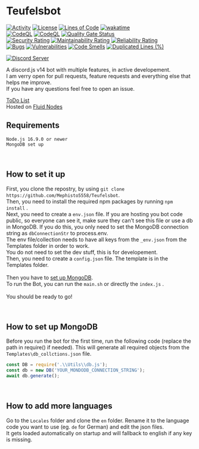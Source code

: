 # Teufelsbot

[![Activity](https://img.shields.io/github/commit-activity/m/Mephisto5558/Teufelsbot)](https://github.com/Mephisto5558/Teufelsbot/pulse)
[![License](https://img.shields.io/github/license/Mephisto5558/Teufelsbot)](https://github.com/Mephisto5558/Teufelsbot/blob/main/LICENSE)
[![Lines of Code](https://sonarcloud.io/api/project_badges/measure?project=Mephisto5558_Teufelsbot&metric=ncloc)](https://sonarcloud.io/summary/new_code?id=Mephisto5558_Teufelsbot)
[![wakatime](https://wakatime.com/badge/user/f9d04252-581b-43cf-8bc2-31351c68d2e6.svg)](https://wakatime.com/@f9d04252-581b-43cf-8bc2-31351c68d2e6)<br>
[![CodeQL](https://github.com/Mephisto5558/Teufelsbot/actions/workflows/codeql-analysis.yml/badge.svg?branch=main)](https://github.com/Mephisto5558/Teufelsbot/actions/workflows/codeql-analysis.yml)
[![CodeQL](https://github.com/Mephisto5558/Teufelsbot/actions/workflows/eslint.yml/badge.svg?branch=main)](https://github.com/Mephisto5558/Teufelsbot/actions/workflows/eslint.yml)
[![Quality Gate Status](https://sonarcloud.io/api/project_badges/measure?project=Mephisto5558_Teufelsbot&metric=alert_status)](https://sonarcloud.io/summary/new_code?id=Mephisto5558_Teufelsbot)<br>
[![Security Rating](https://sonarcloud.io/api/project_badges/measure?project=Mephisto5558_Teufelsbot&metric=security_rating)](https://sonarcloud.io/summary/new_code?id=Mephisto5558_Teufelsbot)
[![Maintainability Rating](https://sonarcloud.io/api/project_badges/measure?project=Mephisto5558_Teufelsbot&metric=sqale_rating)](https://sonarcloud.io/summary/new_code?id=Mephisto5558_Teufelsbot)
[![Reliability Rating](https://sonarcloud.io/api/project_badges/measure?project=Mephisto5558_Teufelsbot&metric=reliability_rating)](https://sonarcloud.io/summary/new_code?id=Mephisto5558_Teufelsbot)<br>
[![Bugs](https://sonarcloud.io/api/project_badges/measure?project=Mephisto5558_Teufelsbot&metric=bugs)](https://sonarcloud.io/summary/new_code?id=Mephisto5558_Teufelsbot)
[![Vulnerabilities](https://sonarcloud.io/api/project_badges/measure?project=Mephisto5558_Teufelsbot&metric=vulnerabilities)](https://sonarcloud.io/summary/new_code?id=Mephisto5558_Teufelsbot)
[![Code Smells](https://sonarcloud.io/api/project_badges/measure?project=Mephisto5558_Teufelsbot&metric=code_smells)](https://sonarcloud.io/summary/new_code?id=Mephisto5558_Teufelsbot)
[![Duplicated Lines (%)](https://sonarcloud.io/api/project_badges/measure?project=Mephisto5558_Teufelsbot&metric=duplicated_lines_density)](https://sonarcloud.io/summary/new_code?id=Mephisto5558_Teufelsbot)

[![Discord Server](https://discordapp.com/api/guilds/725378451988676609/widget.png?style=shield)](https://discord.gg/u6xjqzz)

A discord.js v14 bot with multiple features, in active developement.<br>
I am verry open for pull requests, feature requests and everything else that helps me improve.<br>
If you have any questions feel free to open an issue.<br>

[ToDo List](https://teufelsbot.repl.co/dev/todo)<br>
Hosted on [Fluid Nodes](https://fluidnodes.com)

## Requirements

```
Node.js 16.9.0 or newer
MongoDB set up
```
<br>

## How to set it up

First, you clone the repostry, by using `git clone https://github.com/Mephisto5558/Teufelsbot`.<br>
Then, you need to install the required npm packages by running `npm install` .<br>
Next, you need to create a `env.json` file. If you are hosting you bot code public, so everyone can see it, make sure they can't see this file or use a db in MongoDB. If you do this, you only need to set the MongoDB connection string as `dbConnectionStr` to process.env.<br>
The env file/collection needs to have all keys from the `_env.json` from the Templates folder in order to work.<br>
You do not need to set the dev stuff, this is for developement.<br>
Then, you need to create a `config.json` file. The template is in the Templates folder.<br><br>
Then you have to [set up MongoDB](#how-to-set-up-mongodb).<br>
To run the Bot, you can run the `main.sh` or directly the `index.js` .<br><br>
You should be ready to go!

<br>

## How to set up MongoDB

Before you run the bot for the first time, run the following code (replace the path in require() if needed).
This will generate all required objects from the `Templates\db_collctions.json` file.
```js
const DB = require('.\\Utils\\db.js');
const db = new DB('YOUR_MONDODB_CONNECTION_STRING');
await db.generate();
```

<br>

## How to add more languages

Go to the `Locales` folder and clone the `en` folder. Rename it to the language code you want to use (eg. `de` for German) and edit the json files.<br>
It gets loaded automatically on startup and will fallback to english if any key is missing.